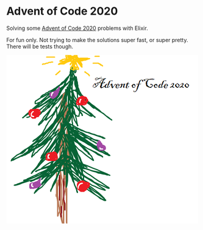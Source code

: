# Advent of Code 2020

Solving some [Advent of Code 2020](https://adventofcode.com/2020) problems with Elixir.

For fun only. Not trying to make the solutions super fast, or super pretty. There will be tests though.

![aoc2020](aoc_2020.png)

